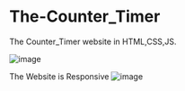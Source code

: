 # The-Counter_Timer
The Counter_Timer website in HTML,CSS,JS.

![image](https://github.com/AvatarN03/The-Counter_Timer/assets/114817400/932880c3-cb09-48a3-aa14-513b5757bf20)


The Website is Responsive
![image](https://github.com/AvatarN03/The-Counter_Timer/assets/114817400/64cbd4af-f697-42bd-9c1b-c829a0a42358)
